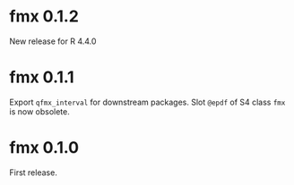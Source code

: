 # fmx 0.1.2
New release for R 4.4.0
# fmx 0.1.1
Export `qfmx_interval` for downstream packages.
Slot `@epdf` of  S4 class `fmx` is now obsolete.
# fmx 0.1.0
First release.
